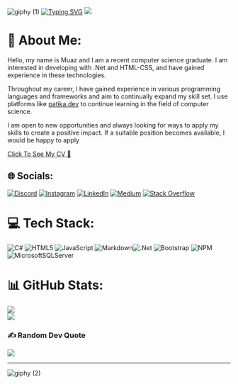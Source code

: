 ![giphy (1)](https://user-images.githubusercontent.com/46108683/221549014-c66fb9ec-2380-4d9f-94dc-f1c5cce2e99f.gif)
[![Typing SVG](https://readme-typing-svg.herokuapp.com?font=Libre+Barcode+39+Text&size=28&pause=1000&color=00F71E&center=true&vCenter=true&width=435&lines=Console.WriteLine(%22Hello+World%22))](https://git.io/typing-svg)
![](https://komarev.com/ghpvc/?username=muazerdemyigit&style=for-the-badge&color=blueviolet)


# 💫 About Me:
Hello, my name is Muaz and I am a recent computer science graduate. I am interested in developing with .Net and HTML-CSS, and have gained experience in these technologies.

Throughout my career, I have gained experience in various programming languages and frameworks and aim to continually expand my skill set. I use platforms like [patika.dev](https://patika.dev) to continue learning in the field of computer science.

I am open to new opportunities and always looking for ways to apply my skills to create a positive impact. If a suitable position becomes available, I would be happy to apply

[Click To See My CV :open_file_folder:](https://drive.google.com/file/d/1ZOyKAfIx9_S2ST58Q7mjfwgPQGHVxsdS/view?usp=sharing)

## 🌐 Socials:
[![Discord](https://img.shields.io/badge/Discord-%237289DA.svg?logo=discord&logoColor=white)](https://discord.gg/MuazErdemYiğit#8858) [![Instagram](https://img.shields.io/badge/Instagram-%23E4405F.svg?logo=Instagram&logoColor=white)](https://instagram.com/muazerdemyigit) [![LinkedIn](https://img.shields.io/badge/LinkedIn-%230077B5.svg?logo=linkedin&logoColor=white)](https://www.linkedin.com/in/muaz-erdem-yigit/) [![Medium](https://img.shields.io/badge/Medium-12100E?logo=medium&logoColor=white)](https://medium.com/@@muazerdemyigit) [![Stack Overflow](https://img.shields.io/badge/-Stackoverflow-FE7A16?logo=stack-overflow&logoColor=white)](https://stackoverflow.com/users/20896184) 

# 💻 Tech Stack:
![C#](https://img.shields.io/badge/c%23-%23239120.svg?style=for-the-badge&logo=c-sharp&logoColor=white) ![HTML5](https://img.shields.io/badge/html5-%23E34F26.svg?style=for-the-badge&logo=html5&logoColor=white) ![JavaScript](https://img.shields.io/badge/javascript-%23323330.svg?style=for-the-badge&logo=javascript&logoColor=%23F7DF1E) ![Markdown](https://img.shields.io/badge/markdown-%23000000.svg?style=for-the-badge&logo=markdown&logoColor=white)![.Net](https://img.shields.io/badge/.NET-5C2D91?style=for-the-badge&logo=.net&logoColor=white) ![Bootstrap](https://img.shields.io/badge/bootstrap-%23563D7C.svg?style=for-the-badge&logo=bootstrap&logoColor=white) ![NPM](https://img.shields.io/badge/NPM-%23000000.svg?style=for-the-badge&logo=npm&logoColor=white)  ![MicrosoftSQLServer](https://img.shields.io/badge/Microsoft%20SQL%20Sever-CC2927?style=for-the-badge&logo=microsoft%20sql%20server&logoColor=white) 

# 📊 GitHub Stats:
![](https://github-readme-streak-stats.herokuapp.com/?user=muazerdemyigit&theme=midnight-purple&hide_border=false)<br/>
![](https://github-readme-stats.vercel.app/api/top-langs/?username=muazerdemyigit&theme=midnight-purple&hide_border=false&include_all_commits=true&count_private=false&layout=compact)




### ✍️ Random Dev Quote
![](https://quotes-github-readme.vercel.app/api?type=vetical&theme=merko)



---
![giphy (2)](https://user-images.githubusercontent.com/46108683/221549328-ff4fa721-04b0-42b5-beaf-489089a9a6d6.gif)

